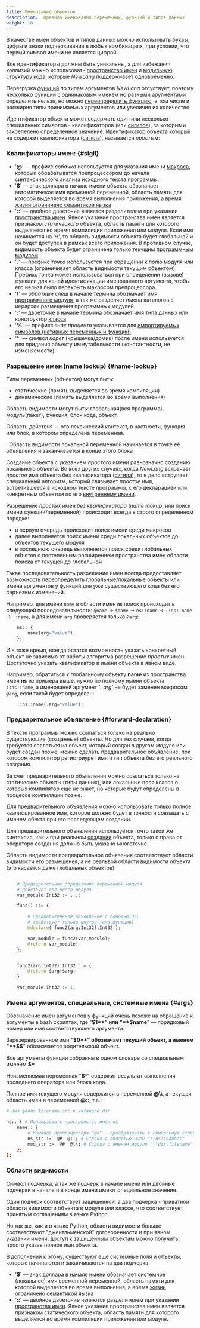 ```yaml
---
title: Именование объектов
description:  Правила именования переменных, функций и типов данных
weight: 10
---
```


В качестве имен объектов и типов данных можно использовать буквы, цифры и знаки подчеркивания в любых комбинациях, 
при условии, что первый символ имени не является цифрой. 

Все идентификаторы должны быть уникальны, а для избежания коллизий можно использовать [пространство имен](/ru/docs/syntax/namespace/) 
и [модульную структуру кода](/ru/docs/syntax/modules/), которые *NewLang* поддерживает одновременно.

Перегрузка [функций](/ru/docs/types/funcs/) по типам аргументов *NewLang* отсуствует, поэтому несколько функций с однинаковым именем но разными аругментами определить нельзя,
но можно [переопределить функцию](/ru/docs/types/funcs/), в том числе и расширив типы принимаемых аргументов или увеличив их количество.


Идентификатор объекта может содержать один или несколько специальных символов - квалификаторов 
(или [сигилов](https://en.wikipedia.org/wiki/Sigil_(computer_programming))), за которыми закрепелено определенное значение.
Идентификатор объекта который не содержит квалификатора ([сигила](https://en.wikipedia.org/wiki/Sigil_(computer_programming))), 
называется *простым*:

### Квалификаторы имен: {#sigil}
- '**@**' — префикс *собачка* используется для указания имени [макроса](/ru/docs/syntax/macros/), 
        который обрабатыватся препроцессором до начала синтаксического анализа исходного текста программы.
- '**$**' — знак доллара в начале имени объекта обозначает автоматичекое имя временной переменной, 
        область памяти для которой выделяется во время выполнения приложения, а время [жизни ограничено семантикой яызка](/ru/docs/syntax/memory/)
- '**::**' — двойное двоеточие является разделителем при указании [пространства имен](/ru/docs/syntax/namespace/). 
        Явное указание пространства имен является признаком *статического* объекта, 
        область памяти для которого выделяется во время компиляции приложения или модуля.
        Если имя начинается на '**::**', то область видимости объекта будет глобальной и он будет доступен в рамках всего приложения.
        В противном случае, видимость объекта будет ограничена только текущим [программным модулем](/ru/docs/syntax/modules/).
- '**.**' — префикс *точка* используется при обращении к полю модуля или класса (ограничивает область видимости текущим объектом).
        Префикс *точка* может использоваться при определении (вызове) функции для явной идентификации именованного аргумента,
        чтобы его нельзя было перекрыть макросом препроцессора.
- '**\\**' — *обратный слеш* в начале термина обозначает имя [программного модуля](/ru/docs/syntax/modules/), 
        а так же разделяет имена каталогов в иерархии размещения программных модулей.
- '**:**' — двоеточие в начале термина обозначает имя [типа](/ru/docs/types/) данных или конструктор [класса](/ru/docs/types/class/)
- '**%**' — префикс *знак процента* указывается для [импортируемых символов (нативных переменных и функций)](/ru/docs/types/native/)
- '**^**' — символ *карет* (крышечка/домик) после имени используется для придания объекту иммутабельности (константности, не изменяемости). 



### Разрешение имен (name lookup) {#name-lookup}
Типы переменных (объектов) могут быть: 
- статические (память выделяется во время компиляции) 
- динамические (память выделяется во время выполнения)

Область видимости могут быть: глобальная(вся программа), модуль(пакет), функция, блок кода, объект.

Область действия — это лексический контекст, в частности, функция или блок, в котором определена переменная.

. Область видимости локальной переменной начинается в точке её объявления и заканчивается в конце этого блока


Создание объекта с указанием *простого* имени равнозначно созданию локального объекта.
Во всех других случаях, когда *NewLang* встречает *простое* имя объекта без квалификатора ([сигила](https://en.wikipedia.org/wiki/Sigil_(computer_programming))), 
то в дело вструпает специальный алгоритм, который связывает *простое* имя, встретившееся в исходном тексте программы, 
с его декларацией или конкретным объектом по его [внутреннему имени](/ru/docs/arch/mangling/).

Разрешение *простых* имен *без квалификатора* (*name lookup*, или поиск имени функции/переменной) происходит всегда в строго определенном порядке:
- в первую очередь происходит поиск имени среди макросов
- далее выполняется поиск имени среди локальных объектов до объектов текущего модуля
- в последнюю очередь выполняется поиск среди глобальных объетов с постепенным расширением пространства имен области поиска от текущей до глобальной

Такая последовательность разрешение имен всегда предоставляет возможность переопределить 
глобальные/локальные объекты или имена аргументов у функций для уже существующего кода без его серъезных изменений.

Например, для имени `name` в области имен **`ns`** поиск происходит в следующей последовательности: 
`@name` -> `$name` -> `ns::name` -> `::ns::name` -> `::name`,
а для имени `arg` проверяется только `@arg`:
```python
    ns:: {
        name(arg="value");
    };
```

И в тоже время, всегда остатся возможность указать конкретный объект не зависимо от работы алгоритма разрешение *простых* имен.
Достаточно указать квалификатор в имени объекта в явном виде. 

Например, обратиться к глобальному объекту **name** из пространства имен **ns** из примера выше, нужно по полному имени объекта `::ns::name`,
а именованнй аргумент *'**.** arg'* не будет заменен макросом `@arg`, если такой будет определен:
```python
    ::ns::name(.arg="value");
```

### Предварительное объявление {#forward-declaration}
В тексте программы можно ссылаться только на реально существующие (созданные) объекты.
Но для тех случаев, когда требуется сослаться на объект, который создан в другом модуле или будет создан позже,
можно сделать предварительное объявление, при котором компилятор регистриурет имя и тип объекта без его реального создания.

За счет предварительного объявления можно ссылаться только на статические объекты (типы данных), 
или локальные поля класса о которых компилятор ещё не знает, но которые будут определены в процессе компиляции позже. 

Для предварительного объявления можно использовать только полное квалифцированное имя, 
которое должно будет в точности совпадать с именем обекта при его последующем создании.

Для предварительного объявления используется точто такой же синтаксис, как и при реальном [создании](/ru/docs/ops/create/) объекта,
только с права от операторо создания должно быть указано многоточие.

Область видимости предварительное объявения соответствует области видимости его размещенея, 
а не реальвой области видимости объекта (это касается даже глобальных объектов).

```python

    # Предварительное определение переменной модуля
    # Действует для всего модуля
    var_module:Int32 := ...;

    func() ::= {

        # Предварительное объявление с помощью DSL
        # (действует только внутри тела функции)
        @declare( func2(arg:Int32):Int32 );

        var_module = func2(var_module);
        @return var_module;
    };


    func2(arg:Int32):Int32 ::= {
        @return $arg*$arg;
    }

    var_module:Int32 := 1;
```


### Имена аргументов, специальные, системные имена {#args}
Обозначение имен аргументов у функций очень похоже на обращение к аргументы в bash скриптах, 
где "**$1**" или "**$name**" — порядковый номер или имя соответствующего аргумента.

Зарезервированное имя "**$0**" обозначает текущий объект, а именем "**$$**" обозначается родительский объект.

Все аргументы функции собранны в одном словаре со специальным имеенм **$\***

Неизменяемая переменная "**$^**" содержит результат выполнения последнего оператора или блока кода.

Полное имя текущего модуля содержится в переменной **@\\\\**, а текущая область имен в переменной **@::**, т.е.:
```bash
# Имя файла filename.src в каталоге dir

ns:: { # Использовать пространство имен ns
    name:: {
        # Команда препроцессора "@#" - преобразовать в символьную строку
        ns_str :=  @#  @::; # Строка с областью имен "::ns::name::"
        mod_str :=  @#  @\\; # Строка с именем модуля "\\dir\filename"
    };
};
```

### Области видимости


Символ подчерка, а так же подчерк в начале имени или двойные подчерки в начале и в конце имени имеют специальное значение.

Один подчерк соответствует защищенной, а два подчерка - приватной области видимости объекта в модуле или классе,
что соответствует принятым соглашениям в языке Python. 

Но так же, как и в языке Python, области видимости больше соответствуют "джентльменской" договоренности и при явном указании имени,
доступ к защищенным объектам можно получить, просто указав полное имя объекта.

В дополнении к этому, существуют еще системные поля и объекты, которые начинаются и заканчиваются на два подчерка.


- '**$**' — знак доллара в начале имени обозначает системное (локальное) имя временной переменной, 
        область памяти для которой выделяется во время выполнения, а время [жизни ограничено семантикой яызка](/ru/docs/syntax/memory/)
- '**::**' — двойное двоеточие являются разделителем при указании [пространства имен](/ru/docs/syntax/namespace/). 
        Явное указание пространства имен является признаком статического объекта, область памяти для которого выделяется во время компиляции приложения или модуля.
 
